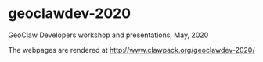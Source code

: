 # geoclawdev-2020

GeoClaw Developers workshop and presentations,  May, 2020

The webpages are rendered at http://www.clawpack.org/geoclawdev-2020/
